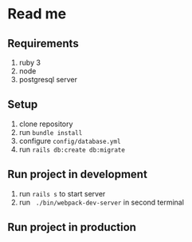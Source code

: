 
# Read me

## Requirements
1. ruby 3
2. node
3. postgresql server

## Setup
1. clone repository
2. run `bundle install`
3. configure `config/database.yml`
4. run `rails db:create db:migrate`

## Run project in development
1. run `rails s` to start server
2. run ` ./bin/webpack-dev-server` in second terminal

## Run project in production
